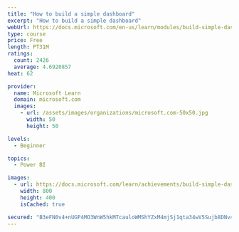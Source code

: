 ```yaml
---
title: "How to build a simple dashboard"
excerpt: "How to build a simple dashboard"
webUrl: https://docs.microsoft.com/en-us/learn/modules/build-simple-dashboard/
type: course
price: Free
length: PT31M
ratings:
  count: 2426
  average: 4.6920857
heat: 62

provider:
  name: Microsoft Learn
  domain: microsoft.com
  images:
    - url: /assets/images/organizations/microsoft.com-50x50.jpg
      width: 50
      height: 50

levels:
  - Beginner

topics:
  - Power BI

images:
  - url: https://docs.microsoft.com/learn/achievements/build-simple-dashboard-social.png
    width: 800
    height: 400
    isCached: true

secured: "B3eFN0v4+nUGP4MO3WnW5hkMTcauloWMShYZxM4mjSj1qta34wV5Sujb8DNv4OG+Jfsn8XEedkkDXI/tcii+JLDH8a2rbxF8PpPuAmAVea/gClMhiLti91/mSSp0Fyo/+dD5L5F3SAM8WgFHepHwvbmhmQDkP4DHHR7gG7CnHAIXmn1g6mACf8al7Kp3fe8EYH1oZ6vXgbezYKT4n0eGKcup9s4tYnOGWfvQxiLgslx0pM4smShUmCafRGdoBN20aPPvxFvGXDZtZ6Hk5qDOU7l2NZh3HEXRcDhu9ip3DUiDtqtXcwBu0VLQWI/livHjhWEZsav88MPxhtYc70Z126BkPiU0K3NZNfUs4UEgo1VLsDzPwQKKCj8JYuOdm1VkwckVIauQHkAcA7QBTz4TEniqL0Rd1z+W/4bNy7ryV1I=;oGzKHIhfQYwnQBltRH26fg=="
---
```


